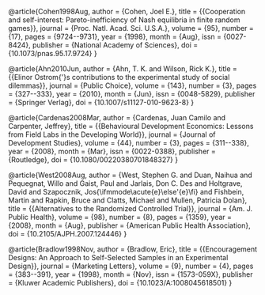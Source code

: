 @article{Cohen1998Aug,
	author = {Cohen, Joel E.},
	title = {{Cooperation and self-interest: Pareto-inefficiency of Nash equilibria in finite random games}},
	journal = {Proc. Natl. Acad. Sci. U.S.A.},
	volume = {95},
	number = {17},
	pages = {9724--9731},
	year = {1998},
	month = {Aug},
	issn = {0027-8424},
	publisher = {National Academy of Sciences},
	doi = {10.1073/pnas.95.17.9724}
}

@article{Ahn2010Jun,
	author = {Ahn, T. K. and Wilson, Rick K.},
	title = {{Elinor Ostrom{'}s contributions to the experimental study of social dilemmas}},
	journal = {Public Choice},
	volume = {143},
	number = {3},
	pages = {327--333},
	year = {2010},
	month = {Jun},
	issn = {0048-5829},
	publisher = {Springer Verlag},
	doi = {10.1007/s11127-010-9623-8}
}


@article{Cardenas2008Mar,
	author = {Cardenas, Juan Camilo and Carpenter, Jeffrey},
	title = {{Behavioural Development Economics: Lessons from Field Labs in the Developing World}},
	journal = {Journal of Development Studies},
	volume = {44},
	number = {3},
	pages = {311--338},
	year = {2008},
	month = {Mar},
	issn = {0022-0388},
	publisher = {Routledge},
	doi = {10.1080/00220380701848327}
}

@article{West2008Aug,
	author = {West, Stephen G. and Duan, Naihua and Pequegnat, Willo and Gaist, Paul and Jarlais, Don C. Des and Holtgrave, David and Szapocznik, Jos{\ifmmode\acute{e}\else\'{e}\fi} and Fishbein, Martin and Rapkin, Bruce and Clatts, Michael and Mullen, Patricia Dolan},
	title = {{Alternatives to the Randomized Controlled Trial}},
	journal = {Am. J. Public Health},
	volume = {98},
	number = {8},
	pages = {1359},
	year = {2008},
	month = {Aug},
	publisher = {American Public Health Association},
	doi = {10.2105/AJPH.2007.124446}
}

@article{Bradlow1998Nov,
	author = {Bradlow, Eric},
	title = {{Encouragement Designs: An Approach to Self-Selected Samples in an Experimental Design}},
	journal = {Marketing Letters},
	volume = {9},
	number = {4},
	pages = {383--391},
	year = {1998},
	month = {Nov},
	issn = {1573-059X},
	publisher = {Kluwer Academic Publishers},
	doi = {10.1023/A:1008045618501}
}

